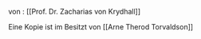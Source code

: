 von : [[Prof. Dr. Zacharias von Krydhall]]

Eine Kopie ist im Besitzt von [[Arne Therod Torvaldson]]
